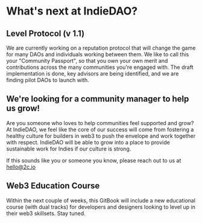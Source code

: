# What's next at IndieDAO?

## Level Protocol (v 1.1)

We are currently working on a reputation protocol that will change the game for many DAOs and individuals working between them. We like to call this your "Community Passport", so that you own your own merit and contributions across the many communities you're engaged with. The draft implementation is done, key advisors are being identified, and we are finding pilot DAOs to launch with.

## We're looking for a community manager to help us grow!

Are you someone who loves to help communities feel supported and grow? At IndieDAO, we feel like the core of our success will come from fostering a healthy culture for builders in web3 to push the envelope and work together with respect. IndieDAO will be able to grow into a place to provide sustainable work for Indies if our culture is strong.

If this sounds like you or someone you know, please reach out to us at hello@2c.io

## Web3 Education Course

Within the next couple of weeks, this GitBook will include a new educational course (with dual tracks) for developers and designers looking to level up in their web3 skillsets. Stay tuned.

